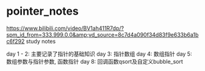 # pointer_notes
https://www.bilibili.com/video/BV1ah411R7dp/?spm_id_from=333.999.0.0&amp;vd_source=8c7d4a090f34d83f9e633b6a1bc6f292
study notes

day 1 - 2: 主要记录了指针的基础知识
day 3: 指针数组
day 4: 数组指针
day 5: 数组参数与指针参数, 函数指针
day 8: 回调函数qsort及自定义bubble_sort
